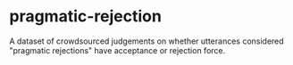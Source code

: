 # pragmatic-rejection
A dataset of crowdsourced judgements on whether utterances considered "pragmatic rejections" have acceptance or rejection force.
